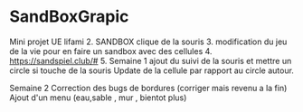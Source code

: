 # SandBoxGrapic
Mini projet UE lifami 
2. SANDBOX clique de la souris
3. modification du jeu de la vie pour en faire un sandbox avec des cellules
4. https://sandspiel.club/#
5. Semaine 1
	ajout du suivi de la souris et mettre un circle si touche de la souris
	Update de la cellule par rapport au circle autour.
	
Semaine 2 
Correction des bugs de bordures (corriger mais revenu a la fin)
Ajout d'un menu (eau,sable , mur , bientot plus)
